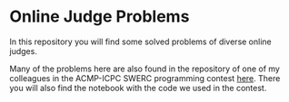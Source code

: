 Online Judge Problems
===================
In this repository you will find some solved problems of diverse online judges.

Many of the problems here are also found in the repository of one of my colleagues in the ACMP-ICPC SWERC programming contest [here](https://github.com/rhaps0dy/UPF-SWERC). There you will also find the notebook with the code we used in the contest.
